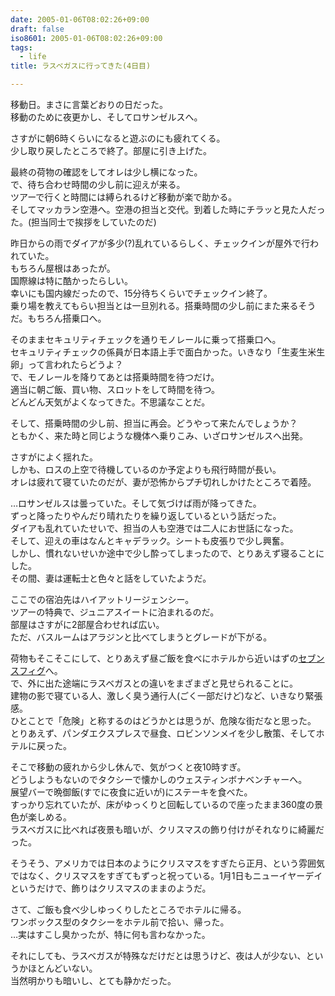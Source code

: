 ```yaml
---
date: 2005-01-06T08:02:26+09:00
draft: false
iso8601: 2005-01-06T08:02:26+09:00
tags:
  - life
title: ラスベガスに行ってきた(4日目)

---
```


移動日。まさに言葉どおりの日だった。  
移動のために夜更かし、そしてロサンゼルスへ。

さすがに朝6時くらいになると遊ぶのにも疲れてくる。  
少し取り戻したところで終了。部屋に引き上げた。

最終の荷物の確認をしてオレは少し横になった。  
で、待ち合わせ時間の少し前に迎えが来る。  
ツアーで行くと時間には縛られるけど移動が楽で助かる。  
そしてマッカラン空港へ。空港の担当と交代。到着した時にチラッと見た人だった。(担当同士で挨拶をしていたのだ)

昨日からの雨でダイアが多少(?)乱れているらしく、チェックインが屋外で行われていた。  
もちろん屋根はあったが。  
国際線は特に酷かったらしい。  
幸いにも国内線だったので、15分待ちくらいでチェックイン終了。  
乗り場を教えてもらい担当とは一旦別れる。搭乗時間の少し前にまた来るそうだ。もちろん搭乗口へ。

そのままセキュリティチェックを通りモノレールに乗って搭乗口へ。  
セキュリティチェックの係員が日本語上手で面白かった。いきなり「生麦生米生卵」って言われたらどうよ？  
で、モノレールを降りてあとは搭乗時間を待つだけ。  
適当に朝ご飯、買い物、スロットをして時間を待つ。  
どんどん天気がよくなってきた。不思議なことだ。

そして、搭乗時間の少し前、担当に再会。どうやって来たんでしょうか？  
ともかく、来た時と同じような機体へ乗りこみ、いざロサンゼルスへ出発。

さすがによく揺れた。  
しかも、ロスの上空で待機しているのか予定よりも飛行時間が長い。  
オレは疲れて寝ていたのだが、妻が恐怖からプチ切れしかけたところで着陸。

…ロサンゼルスは曇っていた。そして気づけば雨が降ってきた。  
ずっと降ったりやんだり晴れたりを繰り返しているという話だった。  
ダイアも乱れていたせいで、担当の人も空港では二人にお世話になった。  
そして、迎えの車はなんとキャデラック。シートも皮張りで少し興奮。  
しかし、慣れないせいか途中で少し酔ってしまったので、とりあえず寝ることにした。  
その間、妻は運転士と色々と話をしていたようだ。

ここでの宿泊先はハイアットリージェンシー。  
ツアーの特典で、ジュニアスイートに泊まれるのだ。  
部屋はさすがに2部屋合わせれば広い。  
ただ、バスルームはアラジンと比べてしまうとグレードが下がる。

荷物もそこそこにして、とりあえず昼ご飯を食べにホテルから近いはずの[セブンスフィグ](http://www.figat7th.com/)へ。  
で、外に出た途端にラスベガスとの違いをまざまざと見せられることに。  
建物の影で寝ている人、激しく臭う通行人(ごく一部だけど)など、いきなり緊張感。  
ひとことで「危険」と称するのはどうかとは思うが、危険な街だなと思った。  
とりあえず、パンダエクスプレスで昼食、ロビンソンメイを少し散策、そしてホテルに戻った。

そこで移動の疲れから少し休んで、気がつくと夜10時すぎ。  
どうしようもないのでタクシーで懐かしのウェスティンボナベンチャーへ。  
展望バーで晩御飯(すでに夜食に近いが)にステーキを食べた。  
すっかり忘れていたが、床がゆっくりと回転しているので座ったまま360度の景色が楽しめる。  
ラスベガスに比べれば夜景も暗いが、クリスマスの飾り付けがそれなりに綺麗だった。

そうそう、アメリカでは日本のようにクリスマスをすぎたら正月、という雰囲気ではなく、クリスマスをすぎてもずっと祝っている。1月1日もニューイヤーデイというだけで、飾りはクリスマスのままのようだ。

さて、ご飯も食べ少しゆっくりしたところでホテルに帰る。  
ワンボックス型のタクシーをホテル前で拾い、帰った。  
…実はすこし臭かったが、特に何も言わなかった。

それにしても、ラスベガスが特殊なだけだとは思うけど、夜は人が少ない、というかほとんどいない。  
当然明かりも暗いし、とても静かだった。

